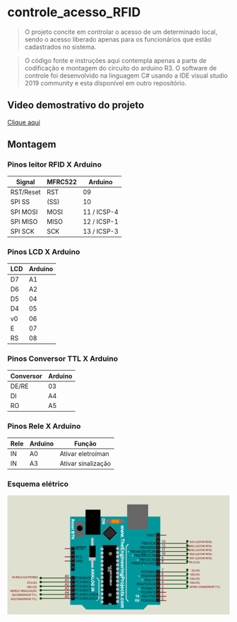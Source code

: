 # controle_acesso_RFID

> O projeto concite em controlar o acesso de um determinado local, sendo o acesso liberado apenas para os funcionários que estão cadastrados no sistema.

> O código fonte e instruções aqui contempla apenas a parte de codificação e montagem do circuito do arduino R3. O software de controle foi desenvolvido na linguagem C# usando a IDE visual studio 2019 community e esta disponível em outro repositório.

## Video demostrativo do projeto

  [Clique aqui]([https://link](https://www.youtube.com/watch?v=jrNVpYFj1XA&ab_channel=CaioJunior))

## Montagem

### Pinos leitor RFID X Arduino
Signal    |   MFRC522   |   Arduino
-------   | ----------- | ---------
RST/Reset |  RST        |   09
SPI SS    |  (SS)       |   10
SPI MOSI  |  MOSI       |   11 / ICSP-4
SPI MISO  |  MISO       |   12 / ICSP-1
SPI SCK   |  SCK        |   13 / ICSP-3

### Pinos LCD X Arduino
   LCD       |   Arduino
 ----------- | ---------
  D7         |   A1
  D6         |   A2
  D5         |   04
  D4         |   05
  v0         |   06
  E          |   07
  RS         |   08

### Pinos Conversor TTL X Arduino
   Conversor      |   Arduino
 ----------- | ---------
  DE/RE      |   03
  DI         |   A4
  RO         |   A5

### Pinos Rele X Arduino
   Rele      |   Arduino | Função
 ----------- | --------- | ------------------
  IN         |   A0      | Ativar eletroíman
  IN         |   A3      | Ativar sinalização

### Esquema elétrico

![Esquema elétrico Montagem](./Montagem/Montagem_Arduino_R3.png)
